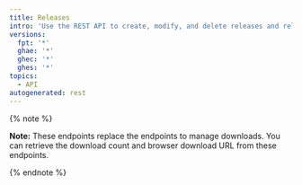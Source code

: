 ```yaml
---
title: Releases
intro: 'Use the REST API to create, modify, and delete releases and release assets.'
versions:
  fpt: '*'
  ghae: '*'
  ghec: '*'
  ghes: '*'
topics:
  - API
autogenerated: rest
---
```


{% note %}

**Note:** These endpoints replace the endpoints to manage downloads. You can retrieve the download count and browser download URL from these endpoints.

{% endnote %}


<!-- Content after this section is automatically generated -->
